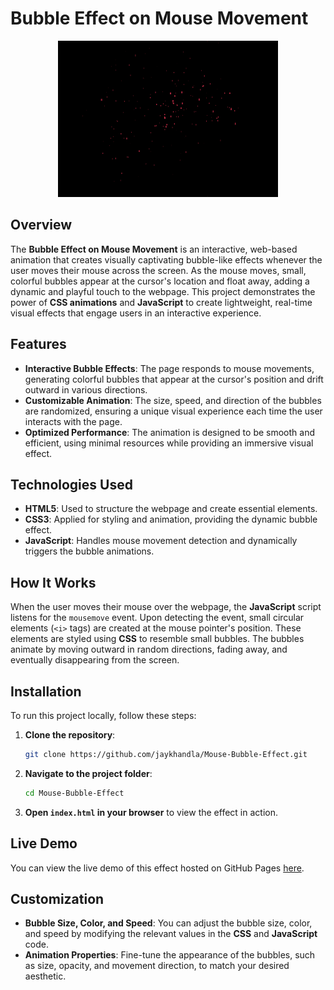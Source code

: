 # Bubble Effect on Mouse Movement

<div align="center">
  <img src ="./Bubble effects.png" height="250px" width="70%" />  
</div> 

## Overview

The **Bubble Effect on Mouse Movement** is an interactive, web-based animation that creates visually captivating bubble-like effects whenever the user moves their mouse across the screen. As the mouse moves, small, colorful bubbles appear at the cursor's location and float away, adding a dynamic and playful touch to the webpage. This project demonstrates the power of **CSS animations** and **JavaScript** to create lightweight, real-time visual effects that engage users in an interactive experience.

## Features

- **Interactive Bubble Effects**: The page responds to mouse movements, generating colorful bubbles that appear at the cursor's position and drift outward in various directions.
- **Customizable Animation**: The size, speed, and direction of the bubbles are randomized, ensuring a unique visual experience each time the user interacts with the page.
- **Optimized Performance**: The animation is designed to be smooth and efficient, using minimal resources while providing an immersive visual effect.

## Technologies Used

- **HTML5**: Used to structure the webpage and create essential elements.
- **CSS3**: Applied for styling and animation, providing the dynamic bubble effect.
- **JavaScript**: Handles mouse movement detection and dynamically triggers the bubble animations.

## How It Works

When the user moves their mouse over the webpage, the **JavaScript** script listens for the `mousemove` event. Upon detecting the event, small circular elements (`<i>` tags) are created at the mouse pointer's position. These elements are styled using **CSS** to resemble small bubbles. The bubbles animate by moving outward in random directions, fading away, and eventually disappearing from the screen.

## Installation

To run this project locally, follow these steps:

1. **Clone the repository**:
    ```bash
    git clone https://github.com/jaykhandla/Mouse-Bubble-Effect.git
    ```

2. **Navigate to the project folder**:
    ```bash
    cd Mouse-Bubble-Effect
    ```

3. **Open `index.html` in your browser** to view the effect in action.

## Live Demo

You can view the live demo of this effect hosted on GitHub Pages [here](https://jaykhandla.github.io/Mouse-Bubble-Effect/).


## Customization

- **Bubble Size, Color, and Speed**: You can adjust the bubble size, color, and speed by modifying the relevant values in the **CSS** and **JavaScript** code.
- **Animation Properties**: Fine-tune the appearance of the bubbles, such as size, opacity, and movement direction, to match your desired aesthetic.